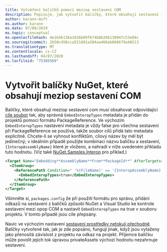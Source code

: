 ```yaml
---
title: Vytváření balíčků pomocí meziop sestavení COM
description: Popisuje, jak vytvořit balíčky, které obsahují sestavení interop com
author: karann-msft
ms.author: karann
ms.date: 07/09/2019
ms.topic: conceptual
ms.openlocfilehash: de164b136a1636b89f674b8626613094fc53e04c
ms.sourcegitcommit: 2b50c450cca521681a384aa466ab666679a40213
ms.translationtype: MT
ms.contentlocale: cs-CZ
ms.lasthandoff: 04/07/2020
ms.locfileid: "75385569"
---
```

# <a name="create-nuget-packages-that-contain-com-interop-assemblies"></a>Vytvořit balíčky NuGet, které obsahují meziop sestavení COM

Balíčky, které obsahují meziop sestavení com musí obsahovat odpovídající [cíle soubor](creating-a-package.md#include-msbuild-props-and-targets-in-a-package) tak, aby správná `EmbedInteropTypes` metadata je přidán do projektů pomocí formátu PackageReference. Ve výchozím `EmbedInteropTypes` nastavení metadata je vždy false pro všechna sestavení při PackageReference se používá, takže soubor cílů přidá tato metadata explicitně. Chcete-li se vyhnout konfliktům, cílový název by měl být jedinečný; v ideálním případě použijte kombinaci názvu balíčku a sestavení, `{InteropAssemblyName}` které je vloženo, a nahradí v níže uvedeném příkladu tuto hodnotu. (Viz také [NuGet.Samples.Interop](https://github.com/NuGet/Samples/tree/master/NuGet.Samples.Interop) pro příklad.)

```xml
<Target Name="Embedding**AssemblyName**From**PackageId**" AfterTargets="ResolveReferences" BeforeTargets="FindReferenceAssembliesForReferences">
  <ItemGroup>
    <ReferencePath Condition=" '%(FileName)' == '{InteropAssemblyName}' AND '%(ReferencePath.NuGetPackageId)' == '$(MSBuildThisFileName)' ">
      <EmbedInteropTypes>true</EmbedInteropTypes>
    </ReferencePath>
  </ItemGroup>
</Target>
```

Všimněte si, `packages.config` že při použití formátu pro správu, přidání odkazů na sestavení z balíčků způsobí NuGet a Visual Studio ke kontrole sestavení mezi opop COM a nastavit `EmbedInteropTypes` na true v souboru projektu. V tomto případě jsou cíle přepsány.

Navíc ve výchozím nastavení [sestavení prostředky netokují přechodně](../consume-packages/package-references-in-project-files.md#controlling-dependency-assets). Balíčky vytvořené tak, jak je zde popsáno, fungují jinak, když jsou vytaženy jako přenositá závislost z projektu na odkaz na projekt. Příjemce balíčku může povolit jejich tok úpravou privateAssets výchozí hodnotu nezahrnuje sestavení.

<a name="creating-the-package"></a>